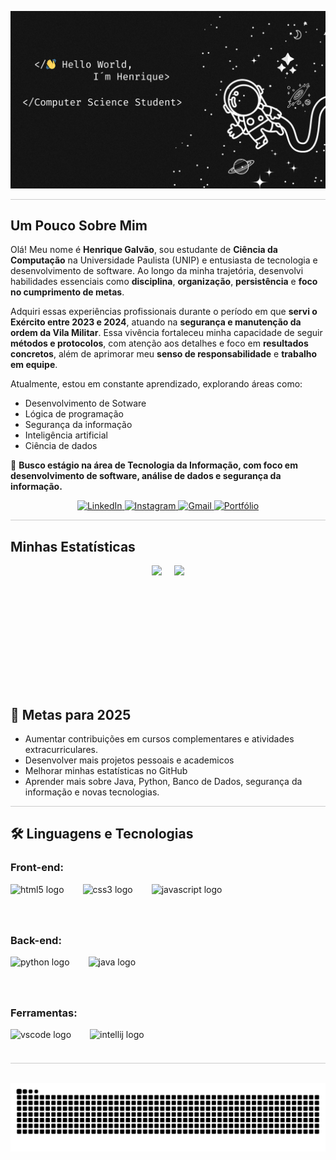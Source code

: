 ![grvonvonvn](Space.png)

<hr style="height:1px; border:none; background-color:#ccc;" />

## Um Pouco Sobre Mim

Olá! Meu nome é **Henrique Galvão**, sou estudante de **Ciência da Computação** na Universidade Paulista (UNIP) e entusiasta de tecnologia e desenvolvimento de software. Ao longo da minha trajetória, desenvolvi habilidades essenciais como **disciplina**, **organização**, **persistência** e **foco no cumprimento de metas**.

Adquiri essas experiências profissionais durante o período em que **servi o Exército entre 2023 e 2024**, atuando na **segurança e manutenção da ordem da Vila Militar**. Essa vivência fortaleceu minha capacidade de seguir **métodos e protocolos**, com atenção aos detalhes e foco em **resultados concretos**, além de aprimorar meu **senso de responsabilidade** e **trabalho em equipe**.

Atualmente, estou em constante aprendizado, explorando áreas como:

- Desenvolvimento de Sotware
- Lógica de programação
- Segurança da informação
- Inteligência artificial
- Ciência de dados

🎯 **Busco estágio na área de Tecnologia da Informação, com foco em desenvolvimento de software, análise de dados e segurança da informação.**
<br>
<p align="center">
  <a href="https://www.linkedin.com/in/henrique-galv%C3%A3o-freitas-pires/" target="_blank">
    <img src="https://img.shields.io/badge/LinkedIn-0A66C2?style=for-the-badge&logo=linkedin&logoColor=white" alt="LinkedIn"/>
  </a>
  <a href="https://www.instagram.com/henriquepiresx/" target="_blank">
    <img src="https://img.shields.io/badge/Instagram-E4405F?style=for-the-badge&logo=instagram&logoColor=white" alt="Instagram"/>
  </a>
  <a href="mailto:henriquepires114@gmail.com" target="_blank">
    <img src="https://img.shields.io/badge/Gmail-D14836?style=for-the-badge&logo=gmail&logoColor=white" alt="Gmail"/>
  </a>
  <a href="https://galvao-henrique.github.io/Portfolio/" target="_blank">
    <img src="https://img.shields.io/badge/Portfólio-1E1E2F?style=for-the-badge&logo=github&logoColor=white" alt="Portfólio"/>
  </a>
</p>

<hr style="height:1px; border:none; background-color:#ccc;" />

## Minhas Estatísticas

<div align="center" style="display: flex; flex-wrap: wrap; gap: 20px; justify-content: center;">
  <img height="180em" src="https://github-readme-stats.vercel.app/api?username=Galvao-Henrique&show_icons=true&theme=dracula&include_all_commits=true&count_private=true"/>
  <img height="180em" src="https://github-readme-stats.vercel.app/api/top-langs/?username=Galvao-Henrique&layout=compact&langs_count=7&theme=dracula"/>
</div>
<br>

## 🚀 Metas para 2025
- Aumentar contribuições em cursos complementares e atividades extracurriculares.
- Desenvolver mais projetos pessoais e academicos 
- Melhorar minhas estatísticas no GitHub
- Aprender mais sobre Java, Python, Banco de Dados, segurança da informação e novas tecnologias.

<hr style="height:1px; border:none; background-color:#ccc;" />


## 🛠 Linguagens e Tecnologias  

### Front-end:  
<div align="center" style="display: flex; justify-content: left; gap: 30px;">
  <img src="https://cdn.jsdelivr.net/gh/devicons/devicon/icons/html5/html5-original.svg" height="40" alt="html5 logo" style="margin: 0px;" />
  <img src="https://cdn.jsdelivr.net/gh/devicons/devicon/icons/css3/css3-original.svg" height="40" alt="css3 logo" style="margin: 0px;" />
  <img src="https://cdn.jsdelivr.net/gh/devicons/devicon/icons/javascript/javascript-original.svg" height="40" alt="javascript logo" style="margin: 0px;" />
</div>

<br>

### Back-end:  
<div align="center" style="display: flex; justify-content: left; gap: 30px;">
  <img src="https://cdn.jsdelivr.net/gh/devicons/devicon/icons/python/python-original.svg" height="40" alt="python logo" style="margin: 0px;" />
  <img src="https://cdn.jsdelivr.net/gh/devicons/devicon/icons/java/java-original.svg" height="40" alt="java logo" style="margin: 0px;" />
</div> 

<br>

### Ferramentas:  
<div align="center" style="display: flex; justify-content: left; gap: 30px;">
  <img src="https://cdn.jsdelivr.net/gh/devicons/devicon/icons/vscode/vscode-original.svg" height="40" alt="vscode logo" style="margin: 0px;" />
  <img src="https://cdn.jsdelivr.net/gh/devicons/devicon/icons/intellij/intellij-original.svg" height="40" alt="intellij logo" style="margin: 0px;" />
</div>

<hr style="height:1px; border:none; background-color:#ccc;" />

<br clear="both">

<img src="https://raw.githubusercontent.com/Galvao-Henrique/Galvao-Henrique/output/snake.svg" alt="Snake animation" />

###
